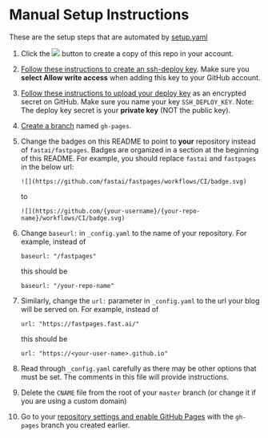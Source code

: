 # Manual Setup Instructions

These are the setup steps that are automated by [setup.yaml](.github/workflows/setup.yaml)

1. Click the [![](https://img.shields.io/static/v1?label=&message=Use%20this%20template&color=brightgreen&style=flat)](https://github.com/fastai/fastpages/generate) button to create a copy of this repo in your account.

2. [Follow these instructions to create an ssh-deploy key](https://developer.github.com/v3/guides/managing-deploy-keys/#deploy-keys).  Make sure you **select Allow write access** when adding this key to your GitHub account.

3. [Follow these instructions to upload your deploy key](https://help.github.com/en/actions/configuring-and-managing-workflows/creating-and-storing-encrypted-secrets#creating-encrypted-secrets) as an encrypted secret on GitHub.  Make sure you name your key `SSH_DEPLOY_KEY`.  Note: The deploy key secret is your **private key** (NOT the public key).

4. [Create a branch](https://help.github.com/en/github/collaborating-with-issues-and-pull-requests/creating-and-deleting-branches-within-your-repository#creating-a-branch) named `gh-pages`.

5. Change the badges on this README to point to **your** repository instead of `fastai/fastpages`.  Badges are organized in a section at the beginning of this README.  For example, you should replace `fastai` and `fastpages` in the below url:

    `![](https://github.com/fastai/fastpages/workflows/CI/badge.svg)`

      to

    `![](https://github.com/{your-username}/{your-repo-name}/workflows/CI/badge.svg)`

6. Change `baseurl:` in `_config.yaml` to the name of your repository. For example, instead of

    `baseurl: "/fastpages"`

    this should be

    `baseurl: "/your-repo-name"`

7. Similarly, change the `url:` parameter in `_config.yaml` to the url your blog will be served on.  For example, instead of

    `url: "https://fastpages.fast.ai/"`

    this should be

    `url: "https://<your-user-name>.github.io"`

8. Read through `_config.yaml` carefully as there may be other options that must be set.  The comments in this file will provide instructions.

9. Delete the `CNAME` file from the root of your `master` branch (or change it if you are using a custom domain)

10. Go to your [repository settings and enable GitHub Pages](https://help.github.com/en/enterprise/2.13/user/articles/configuring-a-publishing-source-for-github-pages) with the `gh-pages` branch you created earlier.
